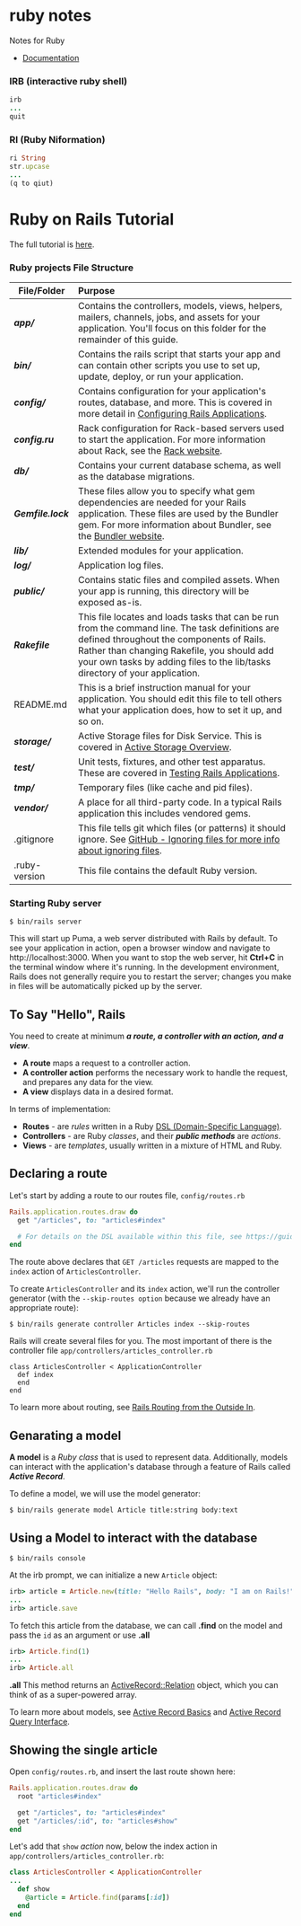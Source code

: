 # ruby notes
Notes for Ruby
- [Documentation](https://ruby-lang.org)
### IRB (interactive ruby shell)
```ruby
irb
...
quit
```
### RI (Ruby Niformation)
```ruby
ri String
str.upcase
...
(q to qiut)
```

# Ruby on Rails Tutorial
The full tutorial is [here](https://guides.rubyonrails.org/getting_started.html).
### Ruby projects File Structure
| File/Folder	| Purpose |
| --- | :--- |
| ***app/*** | Contains the controllers, models, views, helpers, mailers, channels, jobs, and assets for your application. You'll focus on this folder for the remainder of this guide. |
| ***bin/***	| Contains the rails script that starts your app and can contain other scripts you use to set up, update, deploy, or run your application. |
| ***config/*** |	Contains configuration for your application's routes, database, and more. This is covered in more detail in [Configuring Rails Applications](https://guides.rubyonrails.org/configuring.html). |
| ***config.ru*** | Rack configuration for Rack-based servers used to start the application. For more information about Rack, see the [Rack website](https://rack.github.io/). |
| ***db/***	 | Contains your current database schema, as well as the database migrations. |
| ***Gemfile.lock***	|These files allow you to specify what gem dependencies are needed for your Rails application. These files are used by the Bundler gem. For more information about Bundler, see the [Bundler website](https://bundler.io/).
***lib/***	| Extended modules for your application.
***log/***	| Application log files.
***public/*** |	Contains static files and compiled assets. When your app is running, this directory will be exposed as-is.
***Rakefile***	| This file locates and loads tasks that can be run from the command line. The task definitions are defined throughout the components of Rails. Rather than changing Rakefile, you should add your own tasks by adding files to the lib/tasks directory of your application.
README.md |	This is a brief instruction manual for your application. You should edit this file to tell others what your application does, how to set it up, and so on.
***storage/***	| Active Storage files for Disk Service. This is covered in [Active Storage Overview](https://guides.rubyonrails.org/active_storage_overview.html).
***test/***	| Unit tests, fixtures, and other test apparatus. These are covered in [Testing Rails Applications](https://guides.rubyonrails.org/testing.html).
***tmp/***	| Temporary files (like cache and pid files).
***vendor/*** |	A place for all third-party code. In a typical Rails application this includes vendored gems.
.gitignore	| This file tells git which files (or patterns) it should ignore. See [GitHub - Ignoring files for more info about ignoring files](https://help.github.com/articles/ignoring-files).
.ruby-version	| This file contains the default Ruby version.

### Starting Ruby server
```
$ bin/rails server
```
This will start up Puma, a web server distributed with Rails by default. To see your application in action, open a browser window and navigate to http://localhost:3000. 
When you want to stop the web server, hit **Ctrl+C** in the terminal window where it's running. 
In the development environment, Rails does not generally require you to restart the server; changes you make in files will be automatically picked up by the server.

## To Say "Hello", Rails
You need to create at minimum ***a route, a controller with an action, and a view***.  
- **A route** maps a request to a controller action.  
- **A controller action** performs the necessary work to handle the request, and prepares any data for the view.  
- **A view** displays data in a desired format. 

In terms of implementation:  
- **Routes** - are _rules_ written in a Ruby [DSL (Domain-Specific Language)](https://en.wikipedia.org/wiki/Domain-specific_language).  
- **Controllers** - are Ruby _classes_, and their ***public methods*** are *actions*.  
- **Views** - are *templates*, usually written in a mixture of HTML and Ruby.  
## Declaring a route
Let's start by adding a route to our routes file, `config/routes.rb`
```ruby
Rails.application.routes.draw do
  get "/articles", to: "articles#index"

  # For details on the DSL available within this file, see https://guides.rubyonrails.org/routing.html
end
```
The route above declares that `GET /articles` requests are mapped to the `index` action of `ArticlesController`.

To create `ArticlesController` and its `index` action, we'll run the controller generator (with the `--skip-routes option` because we already have an appropriate route):
```
$ bin/rails generate controller Articles index --skip-routes
```
Rails will create several files for you. The most important of there is the controller file `app/controllers/articles_controller.rb`
``` rails
class ArticlesController < ApplicationController
  def index
  end
end
```
To learn more about routing, see [Rails Routing from the Outside In](https://guides.rubyonrails.org/routing.html).

## Genarating a model
**A model** is a *Ruby class* that is used to represent data. Additionally, models can interact with the application's database through a feature of Rails called ***Active Record***.

To define a model, we will use the model generator:

```
$ bin/rails generate model Article title:string body:text
```

## Using a Model to interact with the database
```
$ bin/rails console
```
At the irb prompt, we can initialize a new `Article` object:

```ruby
irb> article = Article.new(title: "Hello Rails", body: "I am on Rails!")
...
irb> article.save
```
To fetch this article from the database, we can call **.find** on the model and pass the `id` as an argument or use **.all**
``` ruby
irb> Article.find(1)
...
irb> Article.all
```
**.all** This method returns an [ActiveRecord::Relation](https://api.rubyonrails.org/v7.0.1/classes/ActiveRecord/Relation.html) object, which you can think of as a super-powered array.

To learn more about models, see [Active Record Basics](https://guides.rubyonrails.org/active_record_basics.html) and [Active Record Query Interface](https://guides.rubyonrails.org/active_record_querying.html).

## Showing the single article
Open `config/routes.rb`, and insert the last route shown here:
```ruby
Rails.application.routes.draw do
  root "articles#index"

  get "/articles", to: "articles#index"
  get "/articles/:id", to: "articles#show"
end
```
Let's add that `show` *action* now, below the index action in `app/controllers/articles_controller.rb`:
```ruby
class ArticlesController < ApplicationController
...
  def show
    @article = Article.find(params[:id])
  end
end

```
